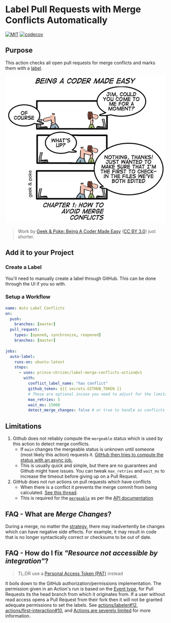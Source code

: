 # Label Pull Requests with Merge Conflicts Automatically

[![MIT](https://img.shields.io/github/license/prince-chrismc/label-merge-conflicts-action)](https://github.com/prince-chrismc/label-merge-conflicts-action/blob/main/LICENSE)
[![codecov](https://img.shields.io/codecov/c/github/prince-chrismc/label-merge-conflicts-action)](https://codecov.io/gh/prince-chrismc/label-merge-conflicts-action)

## Purpose

This action checks all open pull requests for merge conflicts and marks them with a [label](https://guides.github.com/features/issues/#filtering).

![comic](https://github.com/prince-chrismc/label-merge-conflicts-action/blob/main/.github/label-merge-conflicts.png?raw=true)

> Work by [Geek & Poke: Being A Coder Made Easy](https://geek-and-poke.com/geekandpoke/2010/10/21/being-a-code-made-easy-chapter-1.html) ([CC BY 3.0](https://creativecommons.org/licenses/by/3.0/)) just shorter.

## Add it to your Project

### Create a Label

You'll need to manually create a label through GitHub. This can be done through the UI if you so with.

### Setup a Workflow

```yml
name: Auto Label Conflicts
on:
  push:
    branches: [master]
  pull_request:
    types: [opened, synchronize, reopened]
    branches: [master]

jobs:
  auto-label:
    runs-on: ubuntu-latest
    steps:
      - uses: prince-chrismc/label-merge-conflicts-action@v1
        with:
          conflict_label_name: "has conflict"
          github_token: ${{ secrets.GITHUB_TOKEN }}
          # These are optional incase you need to adjust for the limitations described below
          max_retries: 5
          wait_ms: 15000
          detect_merge_changes: false # or true to handle as conflicts
```

## Limitations

1. Github does not reliably compute the `mergeable` status which is used by this action to detect merge conflicts.
    * If `main` changes the mergeable status is unknown until someone (most likely this action) requests it.
[GitHub then tries to compute the status with an async job.](https://stackoverflow.com/a/30620973)
    * This is usually quick and simple, but there are no guarantees and Github might have issues. You can tweak `max_retries` and `wait_ms` to increase the timeout before giving up on a Pull Request.
2. GitHub does not run actions on pull requests which have conflicts
    * When there is a conflict it prevents the merge commit from being calculated. [See this thread](https://github.community/t/run-actions-on-pull-requests-with-merge-conflicts/17104).
    * This is required for the [`mergeable`](https://docs.github.com/en/graphql/reference/enums#mergeablestate) as per the [API documentation](https://docs.github.com/en/rest/reference/pulls#get-a-pull-request)

## FAQ - What are _Merge Changes_?

During a merge, no matter the [strategy](https://git-scm.com/docs/merge-strategies), there may inadvertently be changes which can have negative side effects. For example, it may result in code that is no longer syntactically correct or checksums to be out of date.

## FAQ - How do I fix _"Resource not accessible by integration"_?

> TL;DR use a [Personal Access Token (PAT)](https://docs.github.com/en/github/authenticating-to-github/creating-a-personal-access-token) instead

It boils down to the GitHub authorization/permissions implementation. The permission given in an Action's run is based on the [Event type](https://docs.github.com/en/actions/reference/events-that-trigger-workflows), for Pull Requests its the head branch from which it originates from. If a user without read access opens a Pull Request from their fork then it will not be granted adequate permissions to set the labels. See [actions/labeler#12](https://github.com/actions/labeler/issues/12), [actions/first-interaction#10](https://github.com/actions/first-interaction/issues/10), and [Actions are severely limited](https://github.community/t/github-actions-are-severely-limited-on-prs/18179#M9249) for more information.
